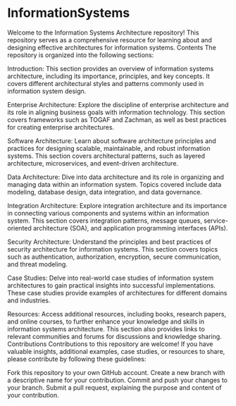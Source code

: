# InformationSystems
Welcome to the Information Systems Architecture repository! This repository serves as a comprehensive resource for learning about and designing effective architectures for information systems.
Contents
The repository is organized into the following sections:

Introduction: This section provides an overview of information systems architecture, including its importance, principles, and key concepts. It covers different architectural styles and patterns commonly used in information system design.

Enterprise Architecture: Explore the discipline of enterprise architecture and its role in aligning business goals with information technology. This section covers frameworks such as TOGAF and Zachman, as well as best practices for creating enterprise architectures.

Software Architecture: Learn about software architecture principles and practices for designing scalable, maintainable, and robust information systems. This section covers architectural patterns, such as layered architecture, microservices, and event-driven architecture.

Data Architecture: Dive into data architecture and its role in organizing and managing data within an information system. Topics covered include data modeling, database design, data integration, and data governance.

Integration Architecture: Explore integration architecture and its importance in connecting various components and systems within an information system. This section covers integration patterns, message queues, service-oriented architecture (SOA), and application programming interfaces (APIs).

Security Architecture: Understand the principles and best practices of security architecture for information systems. This section covers topics such as authentication, authorization, encryption, secure communication, and threat modeling.

Case Studies: Delve into real-world case studies of information system architectures to gain practical insights into successful implementations. These case studies provide examples of architectures for different domains and industries.

Resources: Access additional resources, including books, research papers, and online courses, to further enhance your knowledge and skills in information systems architecture. This section also provides links to relevant communities and forums for discussions and knowledge sharing.
Contributions
Contributions to this repository are welcome! If you have valuable insights, additional examples, case studies, or resources to share, please contribute by following these guidelines:

Fork this repository to your own GitHub account.
Create a new branch with a descriptive name for your contribution.
Commit and push your changes to your branch.
Submit a pull request, explaining the purpose and content of your contribution.

